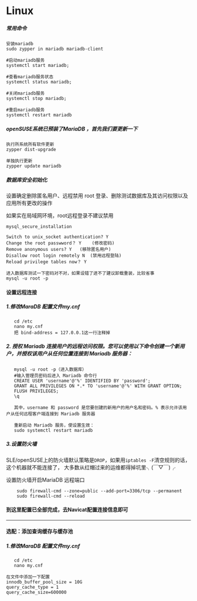 # Linux
##### 常用命令
```
安装mariadb
sudo zypper in mariadb mariadb-client

#启动mariadb服务
systemctl start mariadb;
  
#查看mariadb服务状态
systemctl status mariadb;
 
#关闭mariadb服务
systemctl stop mariadb;
 
#重启mariadb服务
systemctl restart mariadb
```

##### openSUSE系统已预装了MariaDB ，首先我们要更新一下

```
执行所系统所有软件更新
zypper dist-upgrade

单独执行更新
zypper update mariadb
```

##### 数据库安全初始化

设置确定删除匿名用户、远程禁用 root 登录、删除测试数据库及其访问权限以及应用所有更改的操作

如果实在局域网环境，root远程登录不建议禁用
```
mysql_secure_installation

Switch to unix_socket authentication? Y
Change the root passwword？ Y	(修改密码)
Remove anonymous users? Y	(移除匿名用户)
Disallow root login remotely N	(禁用远程登陆)
Reload privilege tables now？ Y
```
```
进入数据库测试一下密码对不对，如果设错了进不了建议卸载重装，比较省事
mysql -u root -p
```


#### 设置远程连接

##### 1.修改MaraDB 配置文件my.cnf
```
   cd /etc
   nano my.cnf
   把 bind-address = 127.0.0.1这一行注释掉
```

##### 2. 授权 Mariadb 连接用户的远程访问权限。您可以使用以下命令创建一个新用户，并授权该用户从任何位置连接到 Mariadb 服务器：
```
   mysql -u root -p（进入数据库）
   #输入管理员密码后进入 Mariadb 命令行
   CREATE USER 'username'@'%' IDENTIFIED BY 'password';
   GRANT ALL PRIVILEGES ON *.* TO 'username'@'%' WITH GRANT OPTION;
   FLUSH PRIVILEGES;
   \q
   
   其中，username 和 password 是您要创建的新用户的用户名和密码。% 表示允许该用户从任何远程客户端连接到 Mariadb 服务器 
   
   重新启动 Mariadb 服务，使设置生效：
   sudo systemctl restart mariadb
 ```
##### 3.设置防火墙

SLE/openSUSE上的防火墙默认策略是`DROP`，如果用`iptables -F`清空规则的话，这个机器就不能连接了，
大多数从红帽过来的运维都得掉坑里╮(￣▽￣)╭

设置防火墙开启MariaDB 远程端口
```
    sudo firewall-cmd --zone=public --add-port=3306/tcp --permanent
    sudo firewall-cmd --reload
```

#### 到这里配置已全部完成，去Navicat配置连接信息即可

------------------------------------------------------------------------------------------

#### 选配：添加查询缓存与缓存池

##### 1.修改MaraDB 配置文件my.cnf
```
   cd /etc
   nano my.cnf

在文件中添加一下配置
innodb_buffer_pool_size = 10G
query_cache_type = 1
query_cache_size=600000
```














